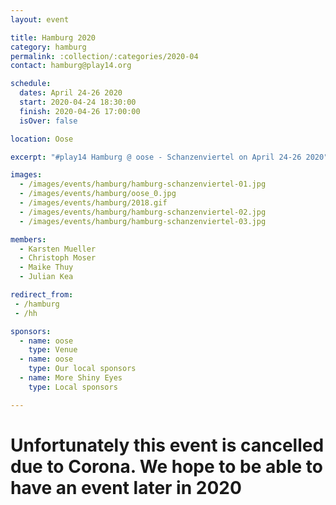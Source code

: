 ```yaml
---
layout: event

title: Hamburg 2020
category: hamburg
permalink: :collection/:categories/2020-04
contact: hamburg@play14.org

schedule:
  dates: April 24-26 2020
  start: 2020-04-24 18:30:00
  finish: 2020-04-26 17:00:00
  isOver: false

location: Oose

excerpt: "#play14 Hamburg @ oose - Schanzenviertel on April 24-26 2020"

images:
  - /images/events/hamburg/hamburg-schanzenviertel-01.jpg
  - /images/events/hamburg/oose_0.jpg
  - /images/events/hamburg/2018.gif
  - /images/events/hamburg/hamburg-schanzenviertel-02.jpg
  - /images/events/hamburg/hamburg-schanzenviertel-03.jpg

members:
  - Karsten Mueller
  - Christoph Moser
  - Maike Thuy
  - Julian Kea

redirect_from:
 - /hamburg
 - /hh

sponsors:
  - name: oose
    type: Venue
  - name: oose
    type: Our local sponsors
  - name: More Shiny Eyes
    type: Local sponsors

---
```


# Unfortunately this event is cancelled due to Corona. We hope to be able to have an event later in 2020

